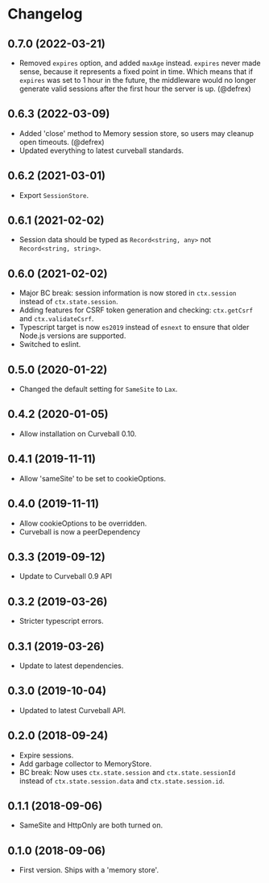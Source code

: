 Changelog
=========

0.7.0 (2022-03-21)
------------------

* Removed `expires` option, and added `maxAge` instead. `expires` never made
  sense, because it represents a fixed point in time. Which means that if
  `expires` was set to 1 hour in the future, the middleware would no longer
  generate valid sessions after the first hour the server is up. (@defrex)

0.6.3 (2022-03-09)
------------------

* Added 'close' method to Memory session store, so users may cleanup open
  timeouts. (@defrex)
* Updated everything to latest curveball standards.


0.6.2 (2021-03-01)
------------------

* Export `SessionStore`.


0.6.1 (2021-02-02)
------------------

* Session data should be typed as `Record<string, any>` not
  `Record<string, string>`.


0.6.0 (2021-02-02)
------------------

* Major BC break: session information is now stored in `ctx.session` instead of
  `ctx.state.session`.
* Adding features for CSRF token generation and checking: `ctx.getCsrf` and
  `ctx.validateCsrf`.
* Typescript target is now `es2019` instead of `esnext` to ensure that older
  Node.js versions are supported.
* Switched to eslint.


0.5.0 (2020-01-22)
------------------

* Changed the default setting for `SameSite` to `Lax`.


0.4.2 (2020-01-05)
------------------

* Allow installation on Curveball 0.10.


0.4.1 (2019-11-11)
------------------

* Allow 'sameSite' to be set to cookieOptions.


0.4.0 (2019-11-11)
------------------

* Allow cookieOptions to be overridden.
* Curveball is now a peerDependency


0.3.3 (2019-09-12)
------------------

* Update to Curveball 0.9 API


0.3.2 (2019-03-26)
------------------

* Stricter typescript errors.


0.3.1 (2019-03-26)
------------------

* Update to latest dependencies.


0.3.0 (2019-10-04)
------------------

* Updated to latest Curveball API.


0.2.0 (2018-09-24)
------------------

* Expire sessions.
* Add garbage collector to MemoryStore.
* BC break: Now uses `ctx.state.session` and `ctx.state.sessionId` instead of
  `ctx.state.session.data` and `ctx.state.session.id`.


0.1.1 (2018-09-06)
------------------

* SameSite and HttpOnly are both turned on.


0.1.0 (2018-09-06)
------------------

* First version. Ships with a 'memory store'.
